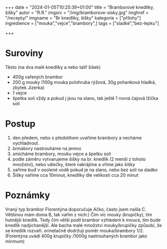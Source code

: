 +++
date = "2024-01-05T10:25:39+01:00"
title = "Bramborové knedlíky, šišky"
autor = "R.R."
imgsrc = "/img/bramborove-sisky.jpg"
imghref = "/recepty/"
imgname = "Br knedlíky, šišky"
kategorie = ["přílohy"]
ingredience = ["mouka","vejce","brambory",]
tags = ["sladké","bez-lepku"]

+++

# Suroviny
Těsto (na dva malé knedlíky a nebo talíř šišek)
- 400g vařených brambor
- 200 g mouky (100g mouka polohruba rýžová, 30g pohanková hladká, zbytek Jizerka)
- 1 vejce
- špetka soli vždy  a pokud j jsou na slano, tak ještě 1 rovná čajová lžička soli




# Postup
1. den předem, nebo s předstihem uvaříme brambory a necháme vychladnout.
2. brmabory nastrouháme na jemno
3. smícháme brambory, mouku vejce a špetku soli
4. podle záměru vytvarujeme šišky na br. knedlík (2 menší z tohoto množství), nebo válečky, které nakrájíme a vříme jako šišky
5. vaříme buď v osolené vodě pokud je na slano, nebo bez soli na sladko
6. Šišky vaříme cca 10minut, knedlíky dle velikosti cca 20 minut




# Poznámky
Vraný typ brambor Florentýna doporučuje Ačko, často jsem našla C. Většinou mám doma B, tak vařím z nich:)
Čím víc mouky (krupičky), tím hutnější knedlík. Tedy čím větší podíl brambor vzhledem k mouce, tím bude knedlík nadýchanější. 
Ale bacha malé množství mouky/krupičky způsobí, že se knedlík rozvaří. orinetačně dodržuji poměr mouka/brambory 1/2. 
(Forentýna uvádí 400g krupičky /1000g nastrouhaných brambor jako minmum)

<!--
-->
